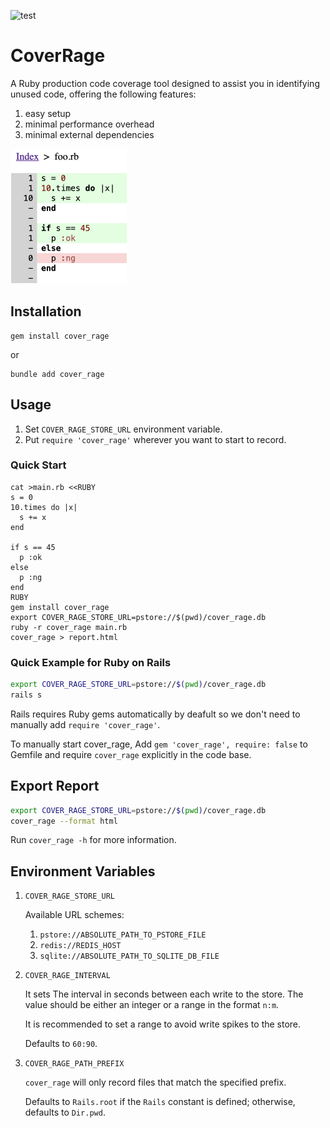 ![test](https://github.com/tonytonyjan/cover_rage/actions/workflows/test.yml/badge.svg)

# CoverRage

A Ruby production code coverage tool designed to assist you in identifying unused code, offering the following features:

1. easy setup
2. minimal performance overhead
3. minimal external dependencies

![demo](images/demo.png)

## Installation

```shell
gem install cover_rage
```

or

```shell
bundle add cover_rage
```

## Usage

1. Set `COVER_RAGE_STORE_URL` environment variable.
2. Put `require 'cover_rage'` wherever you want to start to record.

### Quick Start

```shell
cat >main.rb <<RUBY
s = 0
10.times do |x|
  s += x
end

if s == 45
  p :ok
else
  p :ng
end
RUBY
gem install cover_rage
export COVER_RAGE_STORE_URL=pstore://$(pwd)/cover_rage.db
ruby -r cover_rage main.rb
cover_rage > report.html
```

### Quick Example for Ruby on Rails

```sh
export COVER_RAGE_STORE_URL=pstore://$(pwd)/cover_rage.db
rails s
```

Rails requires Ruby gems automatically by deafult so we don't need to manually add `require 'cover_rage'`.

To manually start cover_rage, Add `gem 'cover_rage', require: false` to Gemfile and require `cover_rage` explicitly in the code base.

## Export Report

```sh
export COVER_RAGE_STORE_URL=pstore://$(pwd)/cover_rage.db
cover_rage --format html
```

Run `cover_rage -h` for more information.

## Environment Variables

1. `COVER_RAGE_STORE_URL`

   Available URL schemes:

   1. `pstore://ABSOLUTE_PATH_TO_PSTORE_FILE`
   2. `redis://REDIS_HOST`
   3. `sqlite://ABSOLUTE_PATH_TO_SQLITE_DB_FILE`

2. `COVER_RAGE_INTERVAL`

   It sets The interval in seconds between each write to the store. The value should be either an integer or a range in the format `n:m`.

   It is recommended to set a range to avoid write spikes to the store.

   Defaults to `60:90`.

3. `COVER_RAGE_PATH_PREFIX`

   `cover_rage` will only record files that match the specified prefix.

   Defaults to `Rails.root` if the `Rails` constant is defined; otherwise, defaults to `Dir.pwd`.

